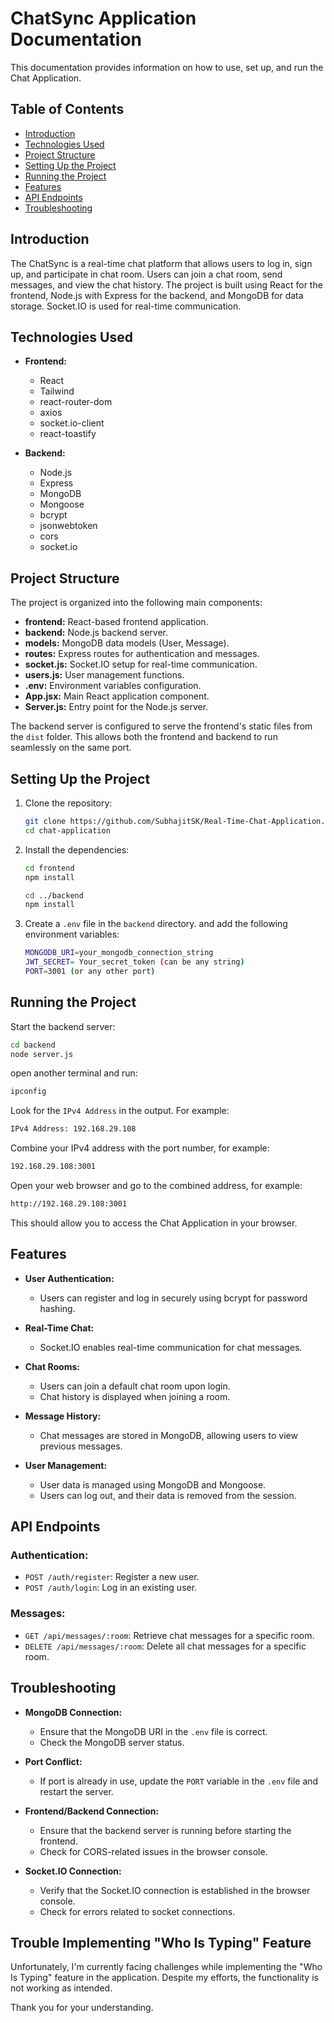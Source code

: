 # ChatSync Application Documentation

This documentation provides information on how to use, set up, and run the Chat Application.

## Table of Contents

- [Introduction](#introduction)
- [Technologies Used](#technologies-used)
- [Project Structure](#project-structure)
- [Setting Up the Project](#setting-up-the-project)
- [Running the Project](#running-the-project)
- [Features](#features)
- [API Endpoints](#api-endpoints)
- [Troubleshooting](#troubleshooting)

## Introduction

The ChatSync is a real-time chat platform that allows users to log in, sign up, and participate in chat room. Users can join a chat room, send messages, and view the chat history. The project is built using React for the frontend, Node.js with Express for the backend, and MongoDB for data storage. Socket.IO is used for real-time communication.

## Technologies Used

- **Frontend:**

  - React
  - Tailwind
  - react-router-dom
  - axios
  - socket.io-client
  - react-toastify

- **Backend:**
  - Node.js
  - Express
  - MongoDB
  - Mongoose
  - bcrypt
  - jsonwebtoken
  - cors
  - socket.io

## Project Structure

The project is organized into the following main components:

- **frontend:** React-based frontend application.
- **backend:** Node.js backend server.
- **models:** MongoDB data models (User, Message).
- **routes:** Express routes for authentication and messages.
- **socket.js:** Socket.IO setup for real-time communication.
- **users.js:** User management functions.
- **.env:** Environment variables configuration.
- **App.jsx:** Main React application component.
- **Server.js:** Entry point for the Node.js server.

The backend server is configured to serve the frontend's static files from the `dist` folder. This allows both the frontend and backend to run seamlessly on the same port.

## Setting Up the Project

1. Clone the repository:
   ```bash
   git clone https://github.com/SubhajitSK/Real-Time-Chat-Application.git
   cd chat-application
   ```
2. Install the dependencies:
   ```bash
   cd frontend
   npm install
   ```
   ```bash
   cd ../backend
   npm install
   ```
3. Create a `.env` file in the `backend` directory.
   and add the following environment variables:

   ```bash
   MONGODB_URI=your_mongodb_connection_string
   JWT_SECRET= Your_secret_token (can be any string)
   PORT=3001 (or any other port)
   ```

## Running the Project

Start the backend server:

```bash
cd backend
node server.js
```

open another terminal and run:

```bash
ipconfig
```

Look for the `IPv4 Address` in the output. For example:

```bash
IPv4 Address: 192.168.29.108
```

Combine your IPv4 address with the port number, for example:

```bash
192.168.29.108:3001
```

Open your web browser and go to the combined address, for example:

```bash
http://192.168.29.108:3001
```

This should allow you to access the Chat Application in your browser.

## Features

- **User Authentication:**

  - Users can register and log in securely using bcrypt for password hashing.

- **Real-Time Chat:**

  - Socket.IO enables real-time communication for chat messages.

- **Chat Rooms:**

  - Users can join a default chat room upon login.
  - Chat history is displayed when joining a room.

- **Message History:**

  - Chat messages are stored in MongoDB, allowing users to view previous messages.

- **User Management:**
  - User data is managed using MongoDB and Mongoose.
  - Users can log out, and their data is removed from the session.

## API Endpoints

### Authentication:

- `POST /auth/register`: Register a new user.
- `POST /auth/login`: Log in an existing user.

### Messages:

- `GET /api/messages/:room`: Retrieve chat messages for a specific room.
- `DELETE /api/messages/:room`: Delete all chat messages for a specific room.

## Troubleshooting

- **MongoDB Connection:**

  - Ensure that the MongoDB URI in the `.env` file is correct.
  - Check the MongoDB server status.

- **Port Conflict:**

  - If port is already in use, update the `PORT` variable in the `.env` file and restart the server.

- **Frontend/Backend Connection:**

  - Ensure that the backend server is running before starting the frontend.
  - Check for CORS-related issues in the browser console.

- **Socket.IO Connection:**
  - Verify that the Socket.IO connection is established in the browser console.
  - Check for errors related to socket connections.

## Trouble Implementing "Who Is Typing" Feature

Unfortunately, I'm currently facing challenges while implementing the "Who Is Typing" feature in the application. Despite my efforts, the functionality is not working as intended.

Thank you for your understanding.
